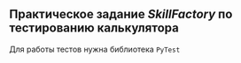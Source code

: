 ## Практическое задание *SkillFactory* по тестированию **калькулятора**
Для работы тестов нужна библиотека `PyTest`
